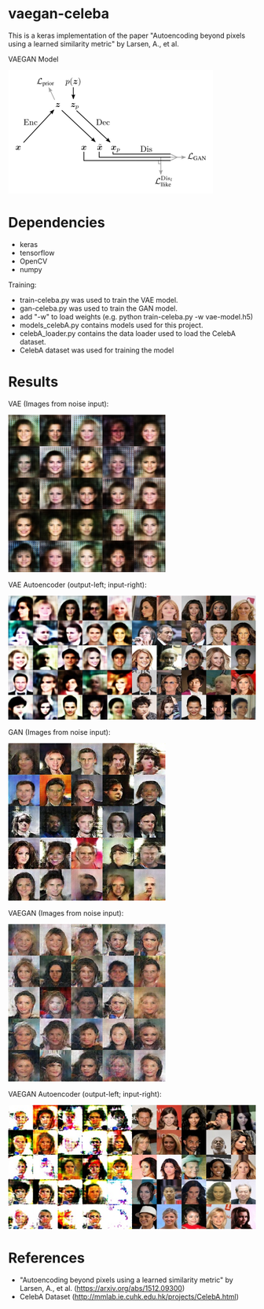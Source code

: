 # vaegan-celeba
This is a keras implementation of the paper "Autoencoding beyond pixels using a learned similarity metric" by Larsen, A., et al.

VAEGAN Model

![](imgs/vaegan_model.png)

# Dependencies
 - keras
 - tensorflow
 - OpenCV
 - numpy

Training:
 - train-celeba.py was used to train the VAE model.
 - gan-celeba.py was used to train the GAN model.
 - add "-w" to load weights (e.g. python train-celeba.py -w vae-model.h5)
 - models_celebA.py contains models used for this project.
 - celebA_loader.py contains the data loader used to load the CelebA dataset.
 - CelebA dataset was used for training the model


# Results

VAE (Images from noise input):

![](imgs/out.jpg)

VAE Autoencoder (output-left; input-right):

![](imgs/ae_out.jpg)

GAN (Images from noise input):

![](imgs/gan_out.jpg)

VAEGAN (Images from noise input):

![](imgs/vaegan-gan_out.jpg)

VAEGAN Autoencoder (output-left; input-right):

![](imgs/vaegan-ae_out.jpg)

# References
 - "Autoencoding beyond pixels using a learned similarity metric" by Larsen, A., et al. (https://arxiv.org/abs/1512.09300)
 - CelebA Dataset (http://mmlab.ie.cuhk.edu.hk/projects/CelebA.html)
